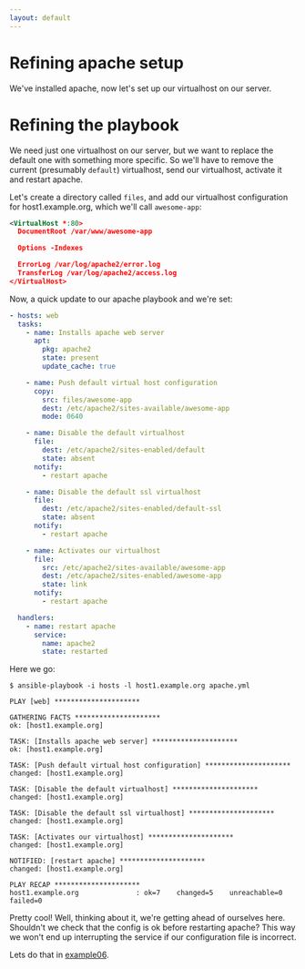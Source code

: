 ```yaml
---
layout: default
---
```


# Refining apache setup

We've installed apache, now let's set up our virtualhost on our server.

# Refining the playbook

We need just one virtualhost on our server, but we want to replace the default one with something more specific.
So we'll have to remove the current (presumably `default`) virtualhost, send our virtualhost, activate it and restart apache.

Let's create a directory called `files`, and add our virtualhost configuration for host1.example.org, which we'll call `awesome-app`:

```xml
<VirtualHost *:80>
  DocumentRoot /var/www/awesome-app

  Options -Indexes

  ErrorLog /var/log/apache2/error.log
  TransferLog /var/log/apache2/access.log
</VirtualHost>
```

Now, a quick update to our apache playbook and we're set:

```yaml
- hosts: web
  tasks:
    - name: Installs apache web server
      apt:
        pkg: apache2
        state: present
        update_cache: true

    - name: Push default virtual host configuration
      copy:
        src: files/awesome-app
        dest: /etc/apache2/sites-available/awesome-app
        mode: 0640

    - name: Disable the default virtualhost
      file:
        dest: /etc/apache2/sites-enabled/default
        state: absent
      notify:
        - restart apache

    - name: Disable the default ssl virtualhost
      file:
        dest: /etc/apache2/sites-enabled/default-ssl
        state: absent
      notify:
        - restart apache

    - name: Activates our virtualhost
      file:
        src: /etc/apache2/sites-available/awesome-app
        dest: /etc/apache2/sites-enabled/awesome-app
        state: link
      notify:
        - restart apache

  handlers:
    - name: restart apache
      service:
        name: apache2
        state: restarted
```

Here we go:

```
$ ansible-playbook -i hosts -l host1.example.org apache.yml

PLAY [web] *********************

GATHERING FACTS *********************
ok: [host1.example.org]

TASK: [Installs apache web server] *********************
ok: [host1.example.org]

TASK: [Push default virtual host configuration] *********************
changed: [host1.example.org]

TASK: [Disable the default virtualhost] *********************
changed: [host1.example.org]

TASK: [Disable the default ssl virtualhost] *********************
changed: [host1.example.org]

TASK: [Activates our virtualhost] *********************
changed: [host1.example.org]

NOTIFIED: [restart apache] *********************
changed: [host1.example.org]

PLAY RECAP *********************
host1.example.org              : ok=7    changed=5    unreachable=0    failed=0    
```

Pretty cool! Well, thinking about it, we're getting ahead of ourselves here. Shouldn't we check that the config is ok before restarting apache?
This way we won't end up interrupting the service if our configuration file is incorrect.

Lets do that in [example06](../example06).
